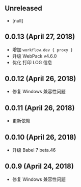 ## Unreleased

* [null]

## 0.0.13 (April 27, 2018)

* 增加 `workflow.dev { proxy }`
* 升级 WebPack v4.6.0
* 优化 打印 LOG 信息

## 0.0.12 (April 26, 2018)

* 修复 Windows 兼容性问题

## 0.0.11 (April 26, 2018)

* 更新依赖

## 0.0.10 (April 26, 2018)

* 升级 Babel 7 beta.46

## 0.0.9 (April 24, 2018)

* 修复 Windows 兼容性问题
